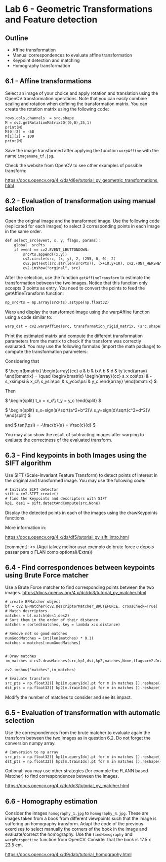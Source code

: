 # Lab 6 - Geometric Transformations and Feature detection 

## Outline
* Affine transformation
* Manual correspondences to evaluate affine transformation
* Keypoint detection and matching
* Homography transformation

## 6.1 - Affine transformations
Select an image of your choice and apply rotation and translation using the OpenCV transformation operations. Note that you can easily combine scaling and rotation when defining the transformation matrix.
You can create the rotation matrix using the following code:
```html
rows,cols,channels  = src.shape
M = cv2.getRotationMatrix2D((0,0),25,1)
print(M)
M[0][2] = -50
M[1][2] = 100
print(M) 
```
Save the image transformed after applying the function `warpAffine` with the name `imagename_tf.jpg`.

Check the website from OpenCV to see other examples of possible transform:

https://docs.opencv.org/4.x/da/d6e/tutorial_py_geometric_transformations.html

## 6.2 - Evaluation of transformation using manual selection
Open the original image and the transformed image. Use the following code (replicated for each images) to select 3 corresponding points in each image in the same order.
```html
def select_src(event, x, y, flags, params):
    global  srcPts
    if event == cv2.EVENT_LBUTTONDOWN:
        srcPts.append((x,y))
        cv2.circle(src, (x, y), 2, (255, 0, 0), 2)
        cv2.putText(src,str(len(srcPts)), (x+10,y+10), cv2.FONT_HERSHEY_SIMPLEX, 0.5, (255, 0, 0))
        cv2.imshow("orginal", src)
```
After the selection, use the function `getAffineTransform` to estimate the transformation between the two images. Notice that this function only accepts 3 points as entry.
You need to convert the points to feed the getAffineTransform function:
```html
np_srcPts = np.array(srcPts).astype(np.float32)
```

Warp and display the transformed image using the warpAffine  function using a code similar to:
```html
warp_dst = cv2.warpAffine(src, transformation_rigid_matrix, (src.shape[1], src.shape[0]))
```

Print the estimated matrix and compute the different transformation parameters from the matrix to check if the transform was correctly evaluated. 
You may use the following formulas (import the math package) to compute the transformation parameters:

Considering that

$`
\begin{bmatrix}
\begin{array}{cc} 
a & b & tx\\
b & d & ty
\end{array}
\end{bmatrix} = 
\quad
\begin{bmatrix}
\begin{array}{cc} 
s_x cos\psi & -s_xsin\psi & x_c\\
s_ysin\psi & s_ycos\psi & y_c
\end{array}
\end{bmatrix} 
`$

Then 

$`
\begin{split}
t_x = x_c\\
t_y = y_c
\end{split}
`$

$`
\begin{split}
s_x=sign(a)\sqrt{a^2+b^2}\\
s_y=sign(d)\sqrt{c^2+d^2}\\
\end{split}
`$

and
$`
tan(\psi) = -\frac{b}{a} = \frac{c}{d}
`$
 
You may also show the result of subtracting images after warping to evaluate the correctness of the evaluated transform.

## 6.3 - Find keypoints in both Images using the SIFT algorithm 
Use SIFT (Scale-Invariant Feature Transform) to detect points of interest in the original and transformed image.
You may use the following code:
```html
# Initiate SIFT detector
sift = cv2.SIFT_create()
# find the keypoints and descriptors with SIFT
kp1, des1 = sift.detectAndCompute(src,None)
```

Display the detected points in each of the images using the drawKeypoints functions.

More information in:

https://docs.opencv.org/4.x/da/df5/tutorial_py_sift_intro.html

[comment]: <> (Aqui talvez melhor usar exemplo do brute force e depois passar para o FLAN como optional(/Extra))
## 6.4 - Find correspondences between keypoints using Brute Force matcher
Use a Brute Force matcher to find corresponding points between the two images.
https://docs.opencv.org/4.x/dc/dc3/tutorial_py_matcher.html
```html
# create BFMatcher object
bf = cv2.BFMatcher(cv2.DescriptorMatcher_BRUTEFORCE, crossCheck=True)
# Match descriptors.
matches = bf.match(des1,des2)
# Sort them in the order of their distance.
matches = sorted(matches, key = lambda x:x.distance)

# Remove not so good matches
numGoodMatches = int(len(matches) * 0.1)
matches = matches[:numGoodMatches]


# Draw matches
im_matches = cv2.drawMatches(src,kp1,dst,kp2,matches,None,flags=cv2.DrawMatchesFlags_NOT_DRAW_SINGLE_POINTS)

cv2.imshow("matches",im_matches)

# Evaluate transform
src_pts = np.float32([ kp1[m.queryIdx].pt for m in matches ]).reshape(-1,1,2)
dst_pts = np.float32([ kp2[m.trainIdx].pt for m in matches ]).reshape(-1,1,2)
```
Modify the number of matches to consider and see its impact.

## 6.5 - Evaluation of transformation with automatic selection
Use the correspondences from the brute matcher to evaluate again the transform between the two images as in question 6.2. Do not forget the conversion numpy array.
```html
# Conversion to np array
src_pts = np.float32([ kp1[m.queryIdx].pt for m in matches ]).reshape(-1,1,2)
dst_pts = np.float32([ kp2[m.trainIdx].pt for m in matches ]).reshape(-1,1,2)
```

Optional: you may use other strategies (for example the FLANN based Matcher) to find correspondences between the images.

https://docs.opencv.org/4.x/dc/dc3/tutorial_py_matcher.html


## 6.6 - Homography estimation 	
Consider the images `homography_1.jpg` to `homography_4.jpg`. 
These are images taken from a book from different viewpoints such that the image is suffering an homography transform.
Adapt the code of the previous exercises to select manually the corners of the book in the image and evaluate/correct the homography.
Use the `findHomography` and `warpPerspective` function from OpenCV.
Consider that the book is 17.5 x 23.5 cm.

https://docs.opencv.org/4.x/d9/dab/tutorial_homography.html

